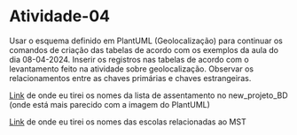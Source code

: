 # Atividade-04
Usar o esquema definido em PlantUML (Geolocalização) para continuar os comandos de criação das tabelas de acordo com os exemplos da aula do dia 08-04-2024. 
Inserir os registros nas tabelas de acordo com o levantamento feito na atividade sobre geolocalização.
Observar os relacionamentos entre as chaves primárias e chaves estrangeiras.

[Link](https://painel.incra.gov.br/sistemas/Painel/ImprimirPainelAssentamentos.php?cod_sr=2&Parameters%5BPlanilha%5D=Nao&Parameters%5BBox%5D=GERAL&Parameters%5BLinha%5D=1&Parameters%5BPlanilha%5D=Nao&Parameters%5BBox%5D=GERAL&Parameters%5BLinha%5D=1&Parameters%5BPlanilha%5D=Nao&Parameters%5BBox%5D=GERAL&Parameters%5BLinha%5D=1&Parameters%5BPlanilha%5D=Nao&Parameters%5BBox%5D=GERAL&Parameters%5BLinha%5D=1) de onde eu tirei os nomes da lista de assentamento no new_projeto_BD (onde está mais parecido com a imagem do PlantUML)

[Link](https://mst.org.br/2020/01/30/no-ceara-mst-realiza-10a-semana-pedagogica-das-escolas-de-ensino-medio-do-campo/) de onde eu tirei os nomes das escolas relacionadas ao MST